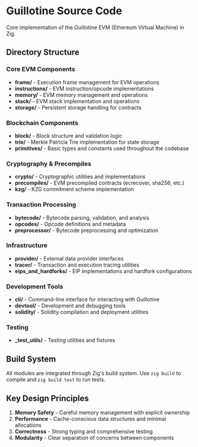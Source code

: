 # Guillotine Source Code

Core implementation of the Guillotine EVM (Ethereum Virtual Machine) in Zig.

## Directory Structure

### Core EVM Components
- **frame/** - Execution frame management for EVM operations
- **instructions/** - EVM instruction/opcode implementations
- **memory/** - EVM memory management and operations
- **stack/** - EVM stack implementation and operations
- **storage/** - Persistent storage handling for contracts

### Blockchain Components
- **block/** - Block structure and validation logic
- **trie/** - Merkle Patricia Trie implementation for state storage
- **primitives/** - Basic types and constants used throughout the codebase

### Cryptography & Precompiles
- **crypto/** - Cryptographic utilities and implementations
- **precompiles/** - EVM precompiled contracts (ecrecover, sha256, etc.)
- **kzg/** - KZG commitment scheme implementation

### Transaction Processing
- **bytecode/** - Bytecode parsing, validation, and analysis
- **opcodes/** - Opcode definitions and metadata
- **preprocessor/** - Bytecode preprocessing and optimization

### Infrastructure
- **provider/** - External data provider interfaces
- **tracer/** - Transaction and execution tracing utilities
- **eips_and_hardforks/** - EIP implementations and hardfork configurations

### Development Tools
- **cli/** - Command-line interface for interacting with Guillotine
- **devtool/** - Development and debugging tools
- **solidity/** - Solidity compilation and deployment utilities

### Testing
- **_test_utils/** - Testing utilities and fixtures

## Build System

All modules are integrated through Zig's build system. Use `zig build` to compile and `zig build test` to run tests.

## Key Design Principles

1. **Memory Safety** - Careful memory management with explicit ownership
2. **Performance** - Cache-conscious data structures and minimal allocations
3. **Correctness** - Strong typing and comprehensive testing
4. **Modularity** - Clear separation of concerns between components
